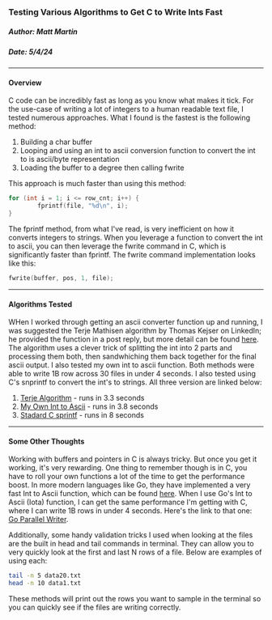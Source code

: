### Testing Various Algorithms to Get C to Write Ints Fast
##### Author: Matt Martin
##### Date: 5/4/24

---

#### Overview

C code can be incredibly fast as long as you know what makes it tick. For the use-case of writing a lot of integers to a human readable text file, I tested numerous approaches. What I found is the fastest is the following method:

1. Building a char buffer
2. Looping and using an int to ascii conversion function to convert the int to is ascii/byte representation
3. Loading the buffer to a degree then calling fwrite

This approach is much faster than using this method:

```c
for (int i = 1; i <= row_cnt; i++) {
        fprintf(file, "%d\n", i);
}
```

The fprintf method, from what I've read, is very inefficient on how it converts integers to strings. When you leverage a function to convert the int to ascii, you can then leverage the fwrite command in C, which is significantly faster than fprintf. The fwrite command implementation looks like this:

```c
fwrite(buffer, pos, 1, file);
```

---
#### Algorithms Tested
WHen I worked through getting an ascii converter function up and running, I was suggested the Terje Mathisen algorithm by Thomas Kejser on LinkedIn; he provided the function in a post reply, but more detail can be found [here](https://stackoverflow.com/questions/7890194/optimized-itoa-function). The algorithm uses a clever trick of splitting the int into 2 parts and processing them both, then sandwhiching them back together for the final ascii output. I also tested my own int to ascii function. Both methods were able to write 1B row across 30 files in under 4 seconds. I also tested using C's snprintf to convert the int's to strings. All three version are linked below:

1. [Terje Algorithm](./terje_nopad_v2.c) - runs in 3.3 seconds
2. [My Own Int to Ascii](./parallel_v2.c) - runs in 3.8 seconds
3. [Stadard C sprintf](./parallel_writer.c) - runs in 8 seconds

---
#### Some Other Thoughts

Working with buffers and pointers in C is always tricky. But once you get it working, it's very rewarding. One thing to remember though is in C, you have to roll your own functions a lot of the time to get the performance boost. In more modern languages like Go, they have implemented a very fast Int to Ascii function, which can be found [here](https://github.com/golang/go/blob/master/src/strconv/itoa.go). When I use Go's Int to Ascii (Iota) function, I can get the same performance I'm getting with C, where I can write 1B rows in under 4 seconds. Here's the link to that one: [Go Parallel Writer](https://github.com/mattmartin14/dream_machine/blob/main/benchmarks/write_speed/go_lang/app/writer_parallel.go).

Additionally, some handy validation tricks I used when looking at the files are the built in head and tail commands in terminal. They can allow you to very quickly look at the first and last N rows of a file. Below are examples of using each:

```bash
tail -n 5 data20.txt
head -n 10 data1.txt
```

These methods will print out the rows you want to sample in the terminal so you can quickly see if the files are writing correctly.

